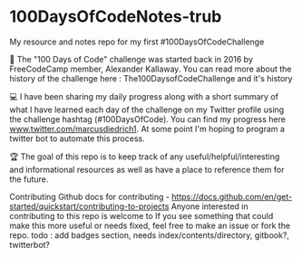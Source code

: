 # 100DaysOfCodeNotes-trub
My resource and notes repo for my first #100DaysOfCodeChallenge

📖 The "100 Days of Code" challenge was started back in 2016 by FreeCodeCamp member, Alexander Kallaway. You can read more about the history of the challenge here : The100DaysofCodeChallenge and it's history

💻 I have been sharing my daily progress along with a short summary of what I have learned each day of the challenge on my Twitter profile using the challenge hashtag (#100DaysOfCode). You can find my progress here www.twitter.com/marcusdiedrich1. At some point I'm hoping to program a twitter bot to automate this process.

🏆 The goal of this repo is to keep track of any useful/helpful/interesting and informational resources as well as have a place to reference them for the future.

Contributing
Github docs for contributing - https://docs.github.com/en/get-started/quickstart/contributing-to-projects
Anyone interested in contributing to this repo is welcome to
If you see something that could make this more useful or needs fixed, feel free to make an issue or fork the repo.
todo : add badges section, needs index/contents/directory, gitbook?, twitterbot?
